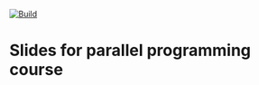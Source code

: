 [![Build](https://github.com/learning-process/parallel_programming_slides/actions/workflows/build.yml/badge.svg)](https://github.com/learning-process/parallel_programming_slides/actions/workflows/build.yml)

# Slides for parallel programming course
